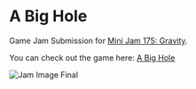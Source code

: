 # A Big Hole

Game Jam Submission for [Mini Jam 175: Gravity](https://itch.io/jam/mini-jam-175-gravity/entries).

You can check out the game here: [A Big Hole](https://keveenwong.itch.io/a-big-hole)

![Jam Image Final](https://github.com/user-attachments/assets/d2c57fe6-91b6-4f64-8df2-09f4131c20c6)

